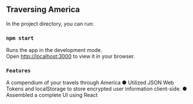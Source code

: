 ## Traversing America

In the project directory, you can run:

### `npm start`

Runs the app in the development mode.\
Open [http://localhost:3000](http://localhost:3000) to view it in your browser.

### `Features`

A compendium of your travels through America
● Utilized JSON Web Tokens and localStorage to store encrypted user information client-side.
● Assembled a complete UI using React

